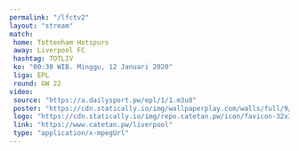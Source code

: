 ```yaml
---
permalink: "/lfctv2"
layout: "stream"
match:
 home: Tottenham Hotspurs
 away: Liverpool FC
 hashtag: TOTLIV
 ko: "00:30 WIB. Minggu, 12 Januari 2020"
 liga: EPL
 round: GW 22
video:
 source: "https://a.dailysport.pw/epl/1/1.m3u8"
 poster: "https://cdn.statically.io/img/wallpaperplay.com/walls/full/9/f/e/324276.jpg?w=720&quality=60&format=webp"
 logo: "https://cdn.statically.io/img/repo.catetan.pw/icon/favicon-32x32.png"
 link: "https://www.catetan.pw/liverpool"
 type: "application/x-mpegUrl"
---
```

